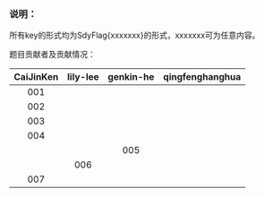 ### 说明：
所有key的形式均为SdyFlag{xxxxxxx}的形式，xxxxxxx可为任意内容。

题目贡献者及贡献情况：

| CaiJinKen | lily-lee | genkin-he | qingfenghanghua |
|:---------:|:--------:|:---------:|:---------------:|
| 001 | | | |
| 002 | | | |
| 003 | | | |
| 004 | | | |
| | |005 | |
| | 006| | |
| 007| | | |


